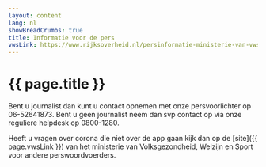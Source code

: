 ```yaml
---
layout: content
lang: nl
showBreadCrumbs: true
title: Informatie voor de pers
vwsLink: https://www.rijksoverheid.nl/persinformatie-ministerie-van-vws/woordvoerders
---
```


# {{ page.title }}

Bent u journalist dan kunt u contact opnemen met onze persvoorlichter op 06-52641873. Bent u geen journalist neem dan svp contact op via onze reguliere helpdesk op 0800-1280.

Heeft u vragen over corona die niet over de app gaan kijk dan op de [site]({{ page.vwsLink }}) van het ministerie van Volksgezondheid, Welzijn en Sport voor andere perswoordvoerders. 
